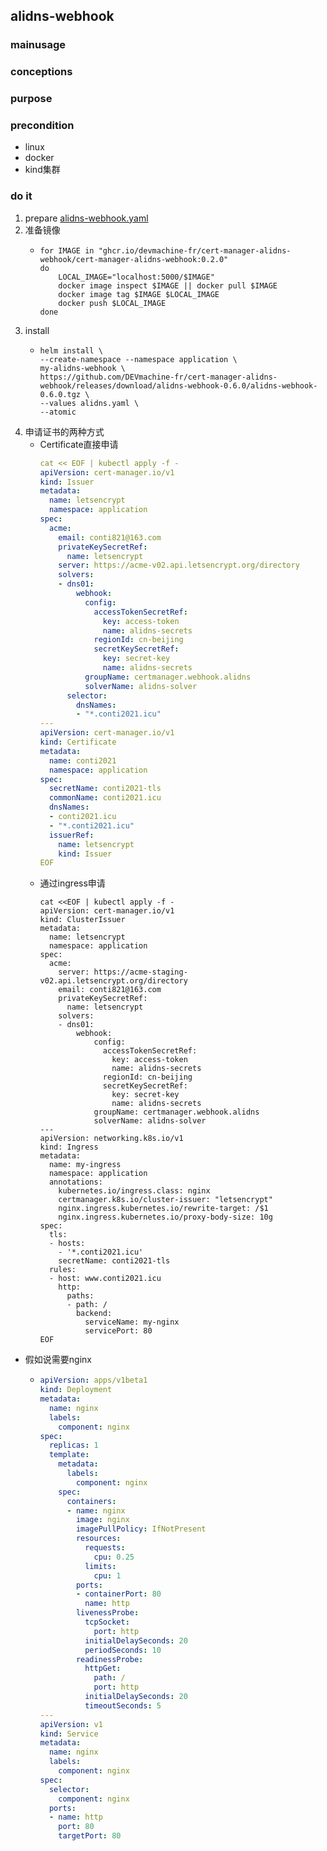 ## alidns-webhook

### mainusage

### conceptions

### purpose

### precondition
* linux
* docker
* kind集群
### do it
1. prepare [alidns-webhook.yaml](../alidns_webhook/alidns_webhook.yaml.md)
2. 准备镜像
    * ```shell
      for IMAGE in "ghcr.io/devmachine-fr/cert-manager-alidns-webhook/cert-manager-alidns-webhook:0.2.0"
      do
          LOCAL_IMAGE="localhost:5000/$IMAGE"
          docker image inspect $IMAGE || docker pull $IMAGE
          docker image tag $IMAGE $LOCAL_IMAGE
          docker push $LOCAL_IMAGE
      done
      ```
3. install
   * ```shell
     helm install \
     --create-namespace --namespace application \
     my-alidns-webhook \
     https://github.com/DEVmachine-fr/cert-manager-alidns-webhook/releases/download/alidns-webhook-0.6.0/alidns-webhook-0.6.0.tgz \
     --values alidns.yaml \
     --atomic
     ```
4. 申请证书的两种方式
   * Certificate直接申请
     ```yaml 
     cat << EOF | kubectl apply -f -
     apiVersion: cert-manager.io/v1
     kind: Issuer
     metadata:
       name: letsencrypt
       namespace: application
     spec:
       acme:
         email: conti821@163.com
         privateKeySecretRef:
           name: letsencrypt
         server: https://acme-v02.api.letsencrypt.org/directory
         solvers:
         - dns01:
             webhook:
               config:
                 accessTokenSecretRef:
                   key: access-token
                   name: alidns-secrets
                 regionId: cn-beijing
                 secretKeySecretRef:
                   key: secret-key
                   name: alidns-secrets
               groupName: certmanager.webhook.alidns
               solverName: alidns-solver
           selector:
             dnsNames:
             - "*.conti2021.icu"
     ---
     apiVersion: cert-manager.io/v1
     kind: Certificate
     metadata:
       name: conti2021
       namespace: application
     spec:
       secretName: conti2021-tls
       commonName: conti2021.icu
       dnsNames:
       - conti2021.icu
       - "*.conti2021.icu"
       issuerRef:
         name: letsencrypt
         kind: Issuer
     EOF
     ```
   * 通过ingress申请
     ```shell
     cat <<EOF | kubectl apply -f - 
     apiVersion: cert-manager.io/v1
     kind: ClusterIssuer
     metadata:
       name: letsencrypt
       namespace: application
     spec:
       acme:
         server: https://acme-staging-v02.api.letsencrypt.org/directory
         email: conti821@163.com
         privateKeySecretRef:
           name: letsencrypt
         solvers:
         - dns01:
             webhook:
                 config:
                   accessTokenSecretRef:
                     key: access-token
                     name: alidns-secrets
                   regionId: cn-beijing
                   secretKeySecretRef:
                     key: secret-key
                     name: alidns-secrets
                 groupName: certmanager.webhook.alidns
                 solverName: alidns-solver
     ---
     apiVersion: networking.k8s.io/v1
     kind: Ingress
     metadata:
       name: my-ingress
       namespace: application
       annotations:
         kubernetes.io/ingress.class: nginx
         certmanager.k8s.io/cluster-issuer: "letsencrypt"
         nginx.ingress.kubernetes.io/rewrite-target: /$1
         nginx.ingress.kubernetes.io/proxy-body-size: 10g
     spec:
       tls:
       - hosts:
         - '*.conti2021.icu'
         secretName: conti2021-tls
       rules:
       - host: www.conti2021.icu
         http:
           paths:
           - path: /
             backend:
               serviceName: my-nginx
               servicePort: 80
     EOF
     ```
* 假如说需要nginx
     
     * ```yaml
       apiVersion: apps/v1beta1
       kind: Deployment
       metadata:
         name: nginx
         labels:
           component: nginx
       spec:
         replicas: 1
         template:
           metadata:
             labels:
               component: nginx
           spec:
             containers:
             - name: nginx
               image: nginx
               imagePullPolicy: IfNotPresent
               resources:
                 requests:
                   cpu: 0.25
                 limits:
                   cpu: 1
               ports:
               - containerPort: 80
                 name: http
               livenessProbe:
                 tcpSocket:
                   port: http
                 initialDelaySeconds: 20
                 periodSeconds: 10
               readinessProbe:
                 httpGet:
                   path: /
                   port: http
                 initialDelaySeconds: 20
                 timeoutSeconds: 5
       ---
       apiVersion: v1
       kind: Service
       metadata:
         name: nginx
         labels:
           component: nginx
       spec:
         selector:
           component: nginx  
         ports:
         - name: http
           port: 80
           targetPort: 80
       ```
     
       
   

